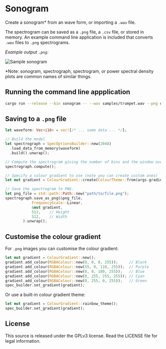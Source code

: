 # Sonogram

Create a sonogram\* from an wave form, or importing a `.wav` file.

The spectrogram can be saved as a `.png` file, a `.csv` file, or
stored in memory. An example command line application is included
that converts `.wav` files to `.png` spectrograms.

_Example output `.png`:_

![Sample sonogram](https://raw.githubusercontent.com/psiphi75/sonogram/master/samples/Globular-PoppingOut.png)

\*Note: sonogram, spectrograph, spectrogram, or power spectral density
plots are common names of similar things.

## Running the command line appplication

```sh
cargo run --release --bin sonogram -- --wav samples/trumpet.wav --png output.png
```

## Saving to a `.png` file

```Rust
let waveform: Vec<i16> = vec![/* ... some data ... */];

// Build the model
let spectrograph = SpecOptionsBuilder::new(2048)
  .load_data_from_memory(waveform)
  .build().unwrap();

// Compute the spectrogram giving the number of bins and the window overlap.
spectrograph.compute();

// Specify a colour gradient to use (note you can create custom ones)
let mut gradient = ColourGradient::create(ColourTheme::from(args.gradient));

// Save the spectrogram to PNG.
let png_file = std::path::Path::new("path/to/file.png");
spectrograph.save_as_png(&png_file, 
            FrequencyScale::Linear,
            &mut gradient,
            512,    // Height
            512,    // Width
        ).unwrap();
```

## Customise the colour gradient

For `.png` images you can customise the colour gradient:

```Rust
let mut gradient = ColourGradient::new();
gradient.add_colour(RGBAColour::new(0, 0, 0, 255));     // Black
gradient.add_colour(RGBAColour::new(55, 0, 110, 255));  // Purple
gradient.add_colour(RGBAColour::new(0, 0, 180, 255));   // Blue
gradient.add_colour(RGBAColour::new(0, 255, 255, 255)); // Cyan
gradient.add_colour(RGBAColour::new(0, 255, 0, 255));   // Green
spec_builder.set_gradient(gradient);
```

Or use a built-in colour gradient theme:

```Rust
let mut gradient = ColourGradient::rainbow_theme();
spec_builder.set_gradient(gradient);
```

## License

This source is released under the GPLv3 license. Read the LICENSE file for legal information.
